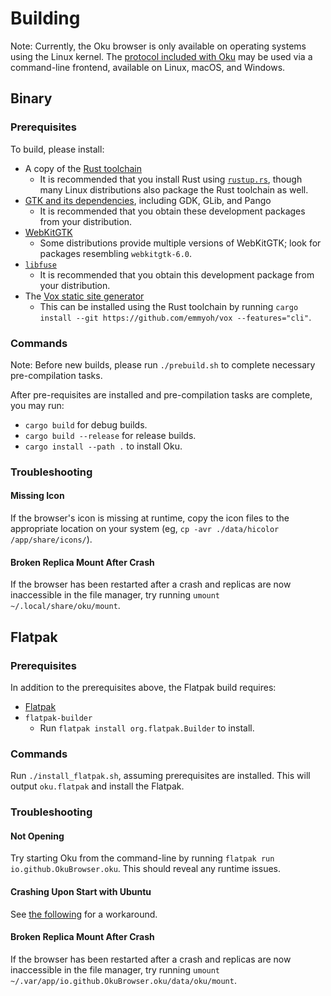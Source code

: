 # Building

Note: Currently, the Oku browser is only available on operating systems using the Linux kernel.
The [protocol included with Oku](https://github.com/OkuBrowser/oku-fs) may be used via a command-line frontend, available on Linux, macOS, and Windows.

## Binary

### Prerequisites

To build, please install:
* A copy of the [Rust toolchain](https://www.rust-lang.org/tools/install)
    * It is recommended that you install Rust using [`rustup.rs`](https://rustup.rs/), though many Linux distributions also package the Rust toolchain as well.
* [GTK and its dependencies](https://www.gtk.org/docs/installations/linux), including GDK, GLib, and Pango
    * It is recommended that you obtain these development packages from your distribution.
* [WebKitGTK](https://webkitgtk.org/)
    * Some distributions provide multiple versions of WebKitGTK; look for packages resembling `webkitgtk-6.0`.
* [`libfuse`](https://github.com/libfuse/libfuse/)
    * It is recommended that you obtain this development package from your distribution.
* The [Vox static site generator](https://emmyoh.github.io/vox/)
    * This can be installed using the Rust toolchain by running `cargo install --git https://github.com/emmyoh/vox --features="cli"`.

### Commands

Note: Before new builds, please run `./prebuild.sh` to complete necessary pre-compilation tasks.

After pre-requisites are installed and pre-compilation tasks are complete, you may run:
* `cargo build` for debug builds.
* `cargo build --release` for release builds.
* `cargo install --path .` to install Oku.

### Troubleshooting

#### Missing Icon

If the browser's icon is missing at runtime, copy the icon files to the appropriate location on your system (eg, `cp -avr ./data/hicolor /app/share/icons/`).

#### Broken Replica Mount After Crash

If the browser has been restarted after a crash and replicas are now inaccessible in the file manager, try running `umount ~/.local/share/oku/mount`.

## Flatpak

### Prerequisites

In addition to the prerequisites above, the Flatpak build requires:

* [Flatpak](https://flatpak.org/setup/)
* `flatpak-builder`
    * Run `flatpak install org.flatpak.Builder` to install.

### Commands

Run `./install_flatpak.sh`, assuming prerequisites are installed.
This will output `oku.flatpak` and install the Flatpak.

### Troubleshooting

#### Not Opening

Try starting Oku from the command-line by running `flatpak run io.github.OkuBrowser.oku`.
This should reveal any runtime issues.

#### Crashing Upon Start with Ubuntu

See [the following](https://github.com/OkuBrowser/oku/issues/290#issuecomment-2380092489) for a workaround.

#### Broken Replica Mount After Crash

If the browser has been restarted after a crash and replicas are now inaccessible in the file manager, try running `umount ~/.var/app/io.github.OkuBrowser.oku/data/oku/mount`.
